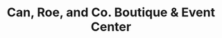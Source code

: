 ---
title: "Can, Roe, and Co. Boutique & Event Center"
url: /zanesville/can-roe-and-co-boutique-and-event-center/
shop: clothes
---